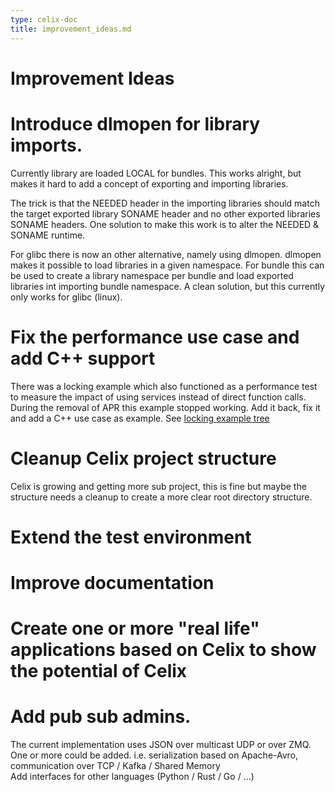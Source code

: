 ```yaml
---
type: celix-doc
title: improvement_ideas.md
---
```


<!--
Licensed to the Apache Software Foundation (ASF) under one or more
contributor license agreements.  See the NOTICE file distributed with
this work for additional information regarding copyright ownership.
The ASF licenses this file to You under the Apache License, Version 2.0
(the "License"); you may not use this file except in compliance with
the License.  You may obtain a copy of the License at
   
    http://www.apache.org/licenses/LICENSE-2.0

Unless required by applicable law or agreed to in writing, software
distributed under the License is distributed on an "AS IS" BASIS,
WITHOUT WARRANTIES OR CONDITIONS OF ANY KIND, either express or implied.
See the License for the specific language governing permissions and
limitations under the License.
-->

# Improvement Ideas
 
# Introduce dlmopen for library imports.
Currently library are loaded LOCAL for bundles. This works alright, but makes it hard to add a concept 
of exporting and importing libraries. 

The trick is that the NEEDED header in the importing libraries 
should match the target exported library SONAME header and no other exported libraries SONAME headers. 
One solution to make this work is to alter the NEEDED & SONAME runtime. 
 
For glibc there is now an other alternative, namely using dlmopen. dlmopen makes it possible to load 
libraries in a given namespace. For bundle this can be used to create a library namespace per bundle 
and load exported libraries int importing bundle namespace. A clean solution, but this currently 
only works for glibc (linux).


# Fix the performance use case and add C++ support
There was a locking example which also functioned as a performance test to measure the impact of
using services instead of direct function calls. 
During the removal of APR this example stopped working. Add it back, fix it and add a C++ use case
as example.
See [locking example tree](https://github.com/apache/celix/tree/216032cae956379d4a740f37ae5caee7e957bd98/examples/locking)

# Cleanup Celix project structure
Celix is growing and getting more sub project, this is fine but maybe the structure needs a cleanup to 
create a more clear root directory structure. 

# Extend the test environment

# Improve documentation

# Create one or more "real life" applications based on Celix to show the potential of Celix

# Add pub sub admins. 
The current implementation uses JSON over multicast UDP or over ZMQ.  
One or more could be added. i.e. serialization based on Apache-Avro, communication over TCP / Kafka / Shared Memory  
Add interfaces for other languages (Python / Rust / Go / ...)  
